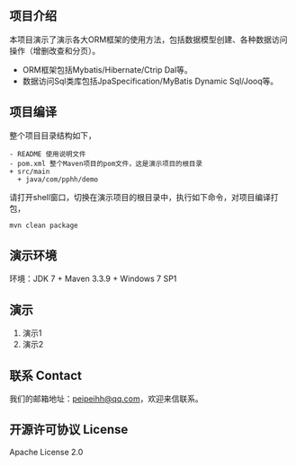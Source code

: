 
## 项目介绍

本项目演示了演示各大ORM框架的使用方法，包括数据模型创建、各种数据访问操作（增删改查和分页）。

- ORM框架包括Mybatis/Hibernate/Ctrip Dal等。
- 数据访问Sql类库包括JpaSpecification/MyBatis Dynamic Sql/Jooq等。

## 项目编译
整个项目目录结构如下，
```
- README 使用说明文件
- pom.xml 整个Maven项目的pom文件，这是演示项目的根目录
+ src/main
  + java/com/pphh/demo

```

请打开shell窗口，切换在演示项目的根目录中，执行如下命令，对项目编译打包，
``` bash
mvn clean package
```

## 演示环境

环境：JDK 7 + Maven 3.3.9 + Windows 7 SP1

## 演示

1. 演示1
2. 演示2


## 联系 Contact
我们的邮箱地址：peipeihh@qq.com，欢迎来信联系。

## 开源许可协议 License
Apache License 2.0
